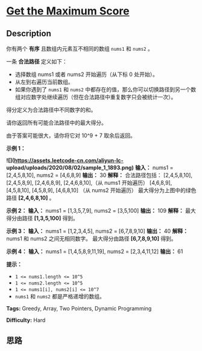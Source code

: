 # [Get the Maximum Score][title]

## Description

你有两个 **有序**  且数组内元素互不相同的数组 `nums1` 和 `nums2` 。

一条  **合法路径**  定义如下：

  * 选择数组 nums1 或者 nums2 开始遍历（从下标 0 处开始）。
  * 从左到右遍历当前数组。
  * 如果你遇到了 `nums1` 和 `nums2` 中都存在的值，那么你可以切换路径到另一个数组对应数字处继续遍历（但在合法路径中重复数字只会被统计一次）。

得分定义为合法路径中不同数字的和。

请你返回所有可能合法路径中的最大得分。

由于答案可能很大，请你将它对 10^9 + 7 取余后返回。



**示例 1：**

**![](https://assets.leetcode-cn.com/aliyun-lc-
upload/uploads/2020/08/02/sample_1_1893.png)**
            **输入：** nums1 = [2,4,5,8,10], nums2 = [4,6,8,9]    **输出：** 30    **解释：** 合法路径包括：    [2,4,5,8,10], [2,4,5,8,9], [2,4,6,8,9], [2,4,6,8,10],（从 nums1 开始遍历）    [4,6,8,9], [4,5,8,10], [4,5,8,9], [4,6,8,10]  （从 nums2 开始遍历）    最大得分为上图中的绿色路径 **[2,4,6,8,10]**  。    

**示例 2：**
            **输入：** nums1 = [1,3,5,7,9], nums2 = [3,5,100]    **输出：** 109    **解释：** 最大得分由路径 **[1,3,5,100]** 得到。    

**示例 3：**
            **输入：** nums1 = [1,2,3,4,5], nums2 = [6,7,8,9,10]    **输出：** 40    **解释：** nums1 和 nums2 之间无相同数字。    最大得分由路径 **[6,7,8,9,10]** 得到。    

**示例 4：**
            **输入：** nums1 = [1,4,5,8,9,11,19], nums2 = [2,3,4,11,12]    **输出：** 61    



**提示：**

  * `1 <= nums1.length <= 10^5`
  * `1 <= nums2.length <= 10^5`
  * `1 <= nums1[i], nums2[i] <= 10^7`
  * `nums1` 和 `nums2` 都是严格递增的数组。


**Tags:** Greedy, Array, Two Pointers, Dynamic Programming

**Difficulty:** Hard

## 思路

[title]: https://leetcode-cn.com/problems/get-the-maximum-score
